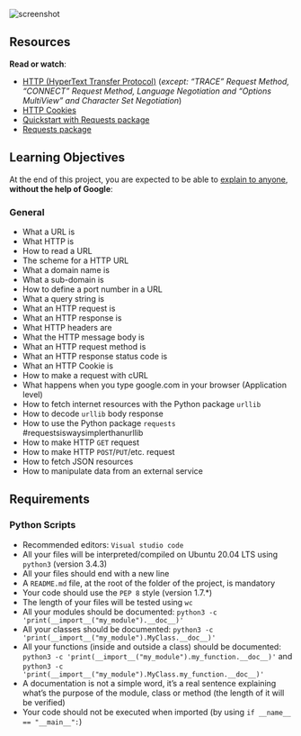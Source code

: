![screenshot](https://zupimages.net/up/23/32/s8wc.png)

<div class="panel panel-default" id="project-description">
  <div class="panel-body">
    <h2>Resources</h2>

<p><strong>Read or watch</strong>:</p>

<ul>
<li><a href="/rltoken/tYPTzv8GHxmn-yrxcFFiZA" title="HTTP (HyperText Transfer Protocol)" target="_blank">HTTP (HyperText Transfer Protocol)</a> (<em>except: &ldquo;TRACE&rdquo; Request Method, &ldquo;CONNECT&rdquo; Request Method, Language Negotiation and &ldquo;Options MultiView&rdquo; and Character Set Negotiation</em>)</li>
<li><a href="/rltoken/dalGO0O8XN74F-hZL6dq-Q" title="HTTP Cookies" target="_blank">HTTP Cookies</a> </li>
<li><a href="/rltoken/rRENV6xmTTLZNiHvAo0Bjg" title="HOWTO Fetch Internet Resources Using <code>urllib</code> Package&quot; target=&ldquo;_blank&rdquo;>HOWTO Fetch Internet Resources Using <code>urllib</code> Package</a> </li>
<li><a href="/rltoken/Mt5TqU40t80uFr6Fg6WXMg" title="Quickstart with Requests package" target="_blank">Quickstart with Requests package</a> </li>
<li><a href="/rltoken/VZ6qSA7VrjR4gQqtknnc3Q" title="Requests package" target="_blank">Requests package</a> </li>
</ul>

<h2>Learning Objectives</h2>

<p>At the end of this project, you are expected to be able to <a href="/rltoken/U0EsouXEpDJAY3xuyAhWVQ" title="explain to anyone" target="_blank">explain to anyone</a>, <strong>without the help of Google</strong>:</p>

<h3>General</h3>

<ul>
<li>What a URL is</li>
<li>What HTTP is</li>
<li>How to read a URL</li>
<li>The scheme for a HTTP URL</li>
<li>What a domain name is</li>
<li>What a sub-domain is</li>
<li>How to define a port number in a URL</li>
<li>What a query string is</li>
<li>What an HTTP request is</li>
<li>What an HTTP response is</li>
<li>What HTTP headers are</li>
<li>What the HTTP message body is</li>
<li>What an HTTP request method is</li>
<li>What an HTTP response status code is</li>
<li>What an HTTP Cookie is</li>
<li>How to make a request with cURL</li>
<li>What happens when you type google.com in your browser (Application level)</li>
<li>How to fetch internet resources with the Python package <code>urllib</code></li>
<li>How to decode <code>urllib</code> body response</li>
<li>How to use the Python package <code>requests</code> #requestsiswaysimplerthanurllib</li>
<li>How to make HTTP <code>GET</code> request </li>
<li>How to make HTTP <code>POST</code>/<code>PUT</code>/etc. request</li>
<li>How to fetch JSON resources</li>
<li>How to manipulate data from an external service</li>
</ul>

<h2>Requirements</h2>

<h3>Python Scripts</h3>

<ul>
<li>Recommended editors: <code>Visual studio code</code></li>
<li>All your files will be interpreted/compiled on Ubuntu 20.04 LTS using <code>python3</code> (version 3.4.3)</li>
<li>All your files should end with a new line</li>
<li>A <code>README.md</code> file, at the root of the folder of the project, is mandatory</li>
<li>Your code should use the <code>PEP 8</code> style (version 1.7.*)</li>
<li>The length of your files will be tested using <code>wc</code></li>
<li>All your modules should be documented: <code>python3 -c &#39;print(__import__(&quot;my_module&quot;).__doc__)&#39;</code></li>
<li>All your classes should be documented: <code>python3 -c &#39;print(__import__(&quot;my_module&quot;).MyClass.__doc__)&#39;</code></li>
<li>All your functions (inside and outside a class) should be documented: <code>python3 -c &#39;print(__import__(&quot;my_module&quot;).my_function.__doc__)&#39;</code> and <code>python3 -c &#39;print(__import__(&quot;my_module&quot;).MyClass.my_function.__doc__)&#39;</code></li>
<li>A documentation is not a simple word, it&rsquo;s a real sentence explaining what&rsquo;s the purpose of the module, class or method (the length of it will be verified)</li>
<li>Your code should not be executed when imported (by using <code>if __name__ == &quot;__main__&quot;:</code>)</li>
</ul>

  </div>
</div>
